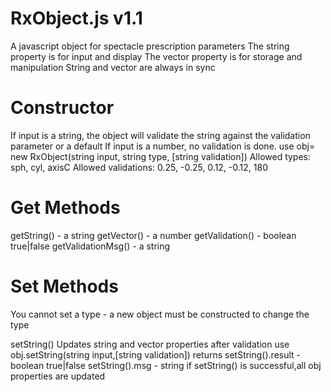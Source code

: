 # RxObject.js v1.1
A javascript object for spectacle prescription parameters
The string property is for input and display
The vector property is for storage and manipulation
String and vector are always in sync

# Constructor
If input is a string, the object will validate the string against the validation parameter or a default
If input is a number, no validation is done.
use obj= new RxObject(string input, string type, [string validation])
Allowed types: sph, cyl, axisC
Allowed validations: 0.25, -0.25, 0.12, -0.12, 180

# Get Methods
getString() - a string
getVector() - a number
getValidation() - boolean true|false
getValidationMsg() - a string

# Set Methods
You cannot set a type - a new object must be constructed to change the type

setString()
Updates string and vector properties after validation
use obj.setString(string input,[string validation])
returns
setString().result - boolean true|false
setString().msg - string
if setString() is successful,all obj properties are updated
